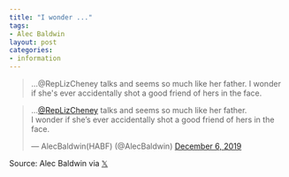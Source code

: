 ```yaml
---
title: "I wonder ..."
tags:
- Alec Baldwin
layout: post
categories:
- information
---
```


> ...@RepLizCheney talks and seems so much like her father.
> I wonder if she's ever accidentally shot a good friend of hers in the face.

<blockquote class="twitter-tweet"><p lang="en" dir="ltr">...<a href="https://twitter.com/RepLizCheney">@RepLizCheney</a> talks and seems so much like her father.<br>I wonder if she’s ever accidentally shot a good friend of hers in the face.</p>&mdash; AlecBaldwin(HABF) (@AlecBaldwin) <a href="https://twitter.com/AlecBaldwin/status/1202767070515073024">December 6, 2019</a></blockquote> <script async src="https://platform.x.com/widgets.js" charset="utf-8"></script>

Source: Alec Baldwin via [𝕏](https://x.com)
